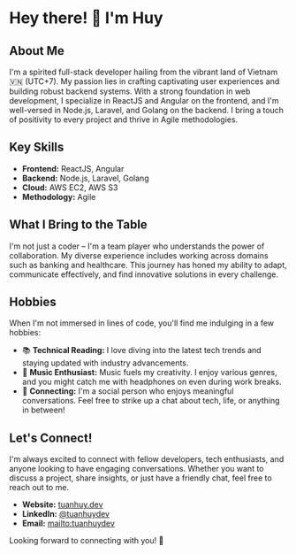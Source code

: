 # Hey there! 👋 I'm Huy 

## About Me
I'm a spirited full-stack developer hailing from the vibrant land of Vietnam 🇻🇳 (UTC+7). My passion lies in crafting captivating user experiences and building robust backend systems. With a strong foundation in web development, I specialize in ReactJS and Angular on the frontend, and I'm well-versed in Node.js, Laravel, and Golang on the backend. I bring a touch of positivity to every project and thrive in Agile methodologies.

## Key Skills
- **Frontend:** ReactJS, Angular
- **Backend:** Node.js, Laravel, Golang
- **Cloud:** AWS EC2, AWS S3
- **Methodology:** Agile

## What I Bring to the Table
I'm not just a coder – I'm a team player who understands the power of collaboration. My diverse experience includes working across domains such as banking and healthcare. This journey has honed my ability to adapt, communicate effectively, and find innovative solutions in every challenge.

## Hobbies
When I'm not immersed in lines of code, you'll find me indulging in a few hobbies:
- 📚 **Technical Reading:** I love diving into the latest tech trends and staying updated with industry advancements.
- 🎵 **Music Enthusiast:** Music fuels my creativity. I enjoy various genres, and you might catch me with headphones on even during work breaks.
- 💬 **Connecting:** I'm a social person who enjoys meaningful conversations. Feel free to strike up a chat about tech, life, or anything in between!

## Let's Connect!
I'm always excited to connect with fellow developers, tech enthusiasts, and anyone looking to have engaging conversations. Whether you want to discuss a project, share insights, or just have a friendly chat, feel free to reach out to me.

- **Website:** [tuanhuy.dev](https://tuanhuy.dev)
- **LinkedIn:** [@tuanhuydev](https://www.linkedin.com/in/tuanhuydev)
- **Email:** [mailto:tuanhuydev](mailto:tuanhuydev@gmail.com)

Looking forward to connecting with you! 🚀
